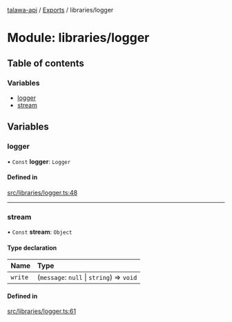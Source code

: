[talawa-api](../README.md) / [Exports](../modules.md) / libraries/logger

# Module: libraries/logger

## Table of contents

### Variables

- [logger](libraries_logger.md#logger)
- [stream](libraries_logger.md#stream)

## Variables

### logger

• `Const` **logger**: `Logger`

#### Defined in

[src/libraries/logger.ts:48](https://github.com/PalisadoesFoundation/talawa-api/blob/7d5b1e7/src/libraries/logger.ts#L48)

___

### stream

• `Const` **stream**: `Object`

#### Type declaration

| Name | Type |
| :------ | :------ |
| `write` | (`message`: ``null`` \| `string`) =\> `void` |

#### Defined in

[src/libraries/logger.ts:61](https://github.com/PalisadoesFoundation/talawa-api/blob/7d5b1e7/src/libraries/logger.ts#L61)
